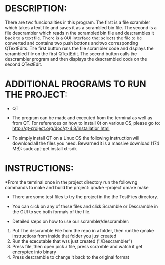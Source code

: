 DESCRIPTION:
=============

There are two funcionalities in this program. The first is a file scrambler which takes a text file 
and saves it as a scrambled bin file. The second is a file descrambler which reads in the scrambled bin 
file and descrambles it back to a text file. There is a GUI interface that selects the file to be converted
and contains two push bottons and two corresponding QTextEdits. The first button runs the file scrambler code
and displays the scrambled file on the first QTextEdit. The second button calls the descrambler program and
then displays the descrambled code on the second QTextEdit.

ADDITIONAL PROGRAMS TO RUN THE PROJECT:
=======================================

- QT

* The program can be made and executed from the terminal as well as from QT.
For references on how to install Qt on various OS, please go to:
http://qt-project.org/doc/qt-4.8/installation.html

* To simply install QT on a Linux OS the following instruction will download all the files you need.
Bewarned it is a massive download (174 MB):
sudo apt-get install qt-sdk

INSTRUCTIONS:
=======================================
*From the terminal once in the project directory run the following commands to make and build the project:
qmake -project
qmake
make

* There are some test files to try the project in the the TestFiles directory.
* You can click on any of those files and click Scramble or Descramble in the GUI to see both formats of the file.

* Detailed steps on how to use our scrambler/descrambler:

1. Put The descramble File from the repo in a folder, then run the qmake instructions from inside that folder you just created
2. Run the executable that was just created ("./Descrambler")
3. Press file, then open pick a file, press scramble and watch it get encrypted into binary
4. Press descramble to change it back to the original format


